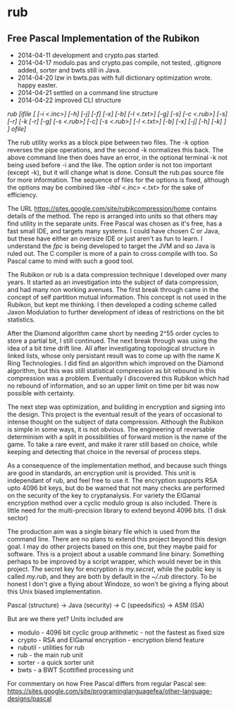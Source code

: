 rub
===

Free Pascal Implementation of the Rubikon
-----------------------------------------

  * 2014-04-11 development and crypto.pas started.
  * 2014-04-17 modulo.pas and crypto.pas compile, not tested, .gitignore added, sorter and bwts still in Java.
  * 2014-04-20 lzw in bwts.pas with full dictionary optimization wrote. happy easter.
  * 2014-04-21 settled on a command line structure
  * 2014-04-22 improved CLI structure

*rub [ifile [ [-i <.inc>] [-h] [-j] [-f] [-x] [-b] [-l <.txt>] [-g] [-s] [-c <.rub>] [-s] [-r]
                [-k [-r] [-g] [-s <.rub>] [-c] [-s <.rub>] [-l <.txt>] [-b] [-x] [-j] [-h] [-k] ] ] ofile]*

The rub utility works as a block pipe between two files. The -k option reverses the pipe operations, and
the second -k normalizes this back. The above command line then does have an error, in the optional
terminal -k not being used before -i and the like. The option order is not too important (except -k),
but it will change what is done. Consult the rub.pas source file for more information. The sequence of
files for the options is fixed, although the options may be combined like *-ihbl <.inc> <.txt>* for
the sake of efficiency.

The URL https://sites.google.com/site/rubikcompression/home contains details of the method.
The repo is arranged into units so that others may find utility in the separate units.
Free Pascal was chosen as it's free, has a fast small IDE, and targets many systems.
I could have chosen C or Java, but these have either an oversize IDE or just aren't as fun to learn.
I understand the *fpc* is being developed to target the JVM and so Java is ruled out.
The C compiler is more of a pain to cross compile with too. So Pascal came to mind with such a good tool.

The Rubikon or rub is a data compression technique I developed over many years.
It started as an investigation into the subject of data compression, and had many non working avenues.
The first break through came in the concept of self partition mutual information.
This concept is not used in the Rubikon, but kept me thinking. I then developed a coding scheme
called Jaxon Modulation to further development of ideas of restrictions on the bit statistics.

After the Diamond algorithm came short by needing 2^55 order cycles to store a partial bit, I still continued.
The next break through was using the idea of a bit time drift line. All after investigating topological structure
in linked lists, whose only persistant result was to come up with the name K Ring Technologies. I did find an algorithm which
improved on the Diamond algorithm, but this was still statistical compression as bit rebound
in this compression was a problem. Eventually I discovered this Rubikon which had no rebound of information,
and so an upper limit on time per bit was now possible with certainty.

The next step was optimization, and building in encryption and signing into the design.
This project is the eventual result of the years of occasional to intense thought on the subject
of data compression. Although the Rubikon is simple in some ways, it is not obvious.
The engineering of reversable determinism with a split in possibilities of forward motion is
the name of the game. To take a rare event, and make it rarer still based on choice,
while keeping and detecting that choice in the reversal of process steps.

As a consequence of the implementation method, and because such things are good in standards,
an encryption unit is provided. This unit is independant of rub, and feel free to use it.
The encryption supports RSA upto 4096 bit keys, but do be warned that not many checks are performed
on the security of the key to cryptanalysis. For variety the ElGamal encryption method over a cyclic modulo group is also
included. There is little need for the multi-precision library to extend beyond 4096 bits. (1 disk sector)

The production aim was a single binary file which is used from the command line. There are no plans
to extend this project beyond this design goal. I may do other projects based on this one, but they
maybe paid for software. This is a project about a usable command line binary. Something perhaps
to be improved by a script wrapper, which would never be in this project. The secret key for
encryption is *my.secret*, while the public key is called *my.rub*, and they are both by default
in the *~/.rub* directory. To be honest I don't give a flying about Windoze, so won't be giving a flying about 
this Unix biased implementation.

Pascal (structure) -> Java (security) -> C (speedsifics) -> ASM (ISA)

But are we there yet? Units included are

  * modulo - 4096 bit cyclic group arithmetic - not the fastest as fixed size
  * crypto - RSA and ElGamal encryption - encryption blend feature
  * rubutil - utilities for rub
  * rub - the main rub unit
  * sorter - a quick sorter unit
  * bwts - a BWT Scottified processing unit

For commentary on how Free Pascal differs from regular Pascal see:
https://sites.google.com/site/programinglanguagefea/other-language-designs/pascal
